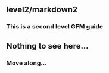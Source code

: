 ## level2/markdown2

### This is a second level GFM guide

## Nothing to see here...
### Move along...
